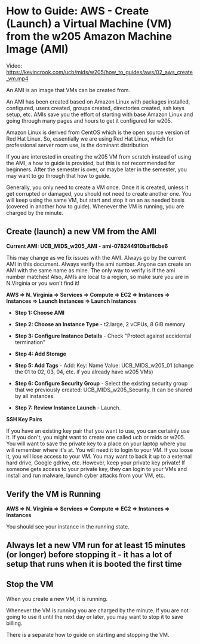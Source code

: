 # How to Guide: AWS - Create (Launch) a Virtual Machine (VM) from the w205 Amazon Machine Image (AMI)

Video: https://kevincrook.com/ucb/mids/w205/how_to_guides/aws/02_aws_create_vm.mp4

An AMI is an image that VMs can be created from.

An AMI has been created based on Amazon Linux with packages installed, configured, users created, groups created, directories created, ssh keys setup, etc.  AMIs save you the effort of starting with base Amazon Linux and going through many pages and hours to get it configured for w205.  

Amazon Linux is derived from CentOS which is the open source version of Red Hat Linux.  So, essentially we are using Red Hat Linux, which for professional server room use, is the dominant distribution.

If you are interested in creating the w205 VM from scratch instead of using the AMI, a how to guide is provided, but this is not recommended for beginners.  After the semester is over, or maybe later in the semester, you may want to go through that how to guide. 

Generally, you only need to create a VM once.  Once it is created, unless it get corrupted or damaged, you should not need to create another one. You will keep using the same VM, but start and stop it on an as needed basis (covered in another how to guide).  Whenever the VM is running, you are charged by the minute.  

## Create (launch) a new VM from the AMI

**Current AMI: UCB_MIDS_w205_AMI - ami-078244910baf8cbe6**

This may change as we fix issues with the AMI.  Always go by the current AMI in this document.  Always verify the ami number.  Anyone can create an AMI with the same name as mine.  The only way to verify is if the ami number matches!  Also, AMIs are local to a region, so make sure you are in N.Virginia or you won't find it!

**AWS => N. Virginia => Services => Compute => EC2 => Instances => Instances => Launch Instances => Launch Instances**

* **Step 1: Choose AMI** 

* **Step 2: Choose an Instance Type** - t2.large, 2 vCPUs, 8 GiB memory

* **Step 3: Configure Instance Details** - Check "Protect against accidental termination"

* **Step 4: Add Storage** 

* **Step 5: Add Tags** - Add: Key: Name Value: UCB_MIDS_w205_01 (change the 01 to 02, 03, 04, etc. if you already have w205 VMs)

* **Step 6: Configure Security Group** - Select the existing security group that we previously created: UCB_MIDS_w205_Security. It can be shared by all instances.

* **Step 7: Review Instance Launch** - Launch.   

**SSH Key Pairs** 

If you have an existing key pair that you want to use, you can certainly use it.  If you don't, you might want to create one called ucb or mids or w205.  You will want to save the private key to a place on your laptop where you will remember where it's at. You will need it to login to your VM.  If you loose it, you will lose access to your VM.  You may want to back it up to a external hard drive, Google gdrive, etc.  However, keep your private key private!  If someone gets access to your private key, they can login to your VMs and install and run malware, launch cyber attacks from your VM, etc.  

## Verify the VM is Running

**AWS => N. Virginia => Services => Compute => EC2 => Instances => Instances**

You should see your instance in the running state.  

## Always let a new VM run for at least 15 minutes (or longer) before stopping it - it has a lot of setup that runs when it is booted the first time

## Stop the VM

When you create a new VM, it is running.  

Whenever the VM is running you are charged by the minute.  If you are not going to use it until the next day or later, you may want to stop it to save billing.

There is a separate how to guide on starting and stopping the VM.


